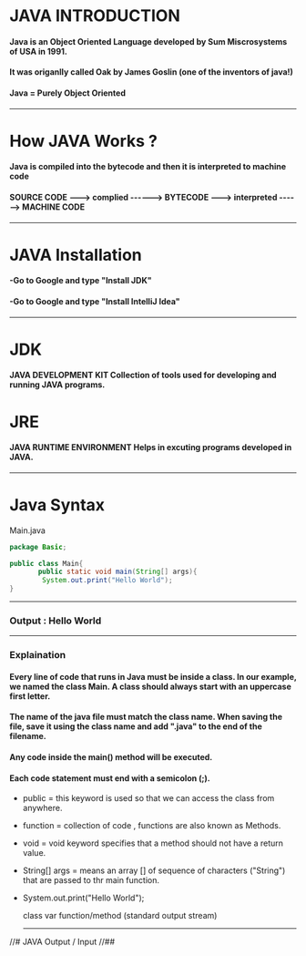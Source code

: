 # JAVA INTRODUCTION

#### Java is an Object Oriented Language developed by Sum Miscrosystems of USA in 1991.
#### It was origanlly called Oak by James Goslin (one of the inventors of java!)
#### Java = Purely Object Oriented
---
# How JAVA Works ?
#### Java is compiled into the bytecode and then it is interpreted to machine code

#### SOURCE CODE ---> complied ------> BYTECODE ---> interpreted ------> MACHINE CODE
---
# JAVA Installation
#### -Go to Google and type "Install JDK"
#### -Go to Google and type "Install IntelliJ Idea"
---
# JDK
#### JAVA DEVELOPMENT  KIT Collection of tools used for developing and running JAVA programs.
# JRE
#### JAVA RUNTIME ENVIRONMENT Helps in excuting programs developed in JAVA.
---
# Java Syntax
Main.java
```java
package Basic;

public class Main{
       public static void main(String[] args){
        System.out.print("Hello World");
}
```
---
### Output : Hello World
---
### Explaination

#### Every line of code that runs in Java must be inside a class. In our example, we named the class Main. A class should always start with an uppercase first letter.

#### The name of the java file must match the class name. When saving the file, save it using the class name and add ".java" to the end of the filename.

#### Any code inside the main() method will be executed.

#### Each code statement must end with a semicolon (;).

- public =  this keyword is used so that we can access the class from anywhere.
- function = collection of code , functions are also known as Methods.
- void = void keyword specifies that a method should not have a return value.
- String[] args = means an array [] of sequence of characters ("String") that are passed to thr main function.
- System.out.print("Hello World");

  class   var   function/method  (standard output stream)

  ---
//# JAVA Output / Input
//## 
  
